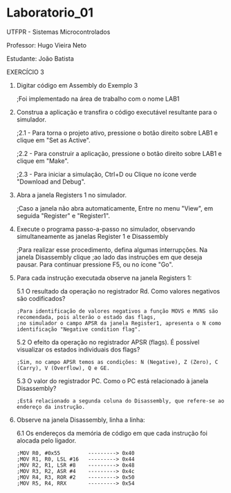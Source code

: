 # Laboratorio_01
UTFPR - Sistemas Microcontrolados

Professor: Hugo Vieira Neto

Estudante: João Batista


EXERCÍCIO 3

1. Digitar código em Assembly do Exemplo 3
 
   ;Foi implementado na área de trabalho com o nome LAB1
   

2. Construa a aplicação e transfira o código executável resultante para o simulador.
   
   ;2.1 - Para torna o projeto ativo, pressione o botão direito sobre LAB1 e clique em "Set as Active".
   
   ;2.2 - Para construir a aplicação, pressione o botão direito sobre LAB1 e clique em "Make".
   
   ;2.3 - Para iniciar a simulação, Ctrl+D ou Clique no ícone verde "Download and Debug".
   

3. Abra a janela Registers 1 no simulador.

   ;Caso a janela não abra automaticamente, Entre no menu "View", em seguida "Register" e "Register1".


4. Execute o programa passo-a-passo no simulador, observando simultaneamente as janelas Register 1 e Disassembly

   ;Para realizar esse procedimento, defina algumas interrupções. Na janela Disassembly clique 
   ;ao lado das instruções em que deseja pausar. Para continuar pressione F5, ou no ícone "Go".
   
   
5. Para cada instrução executada observe na janela Registers 1:
   
   5.1 O resultado da operação no registrador Rd. Como valores negativos são codificados?

       ;Para identificação de valores negativos a função MOVS e MVNS são recomendada, pois alterão o estado das flags,
       ;no simulador o campo APSR da janela Register1, apresenta o N como identificação "Negative condition flag".
       
   5.2 O efeito da operação no registrador APSR (flags). É possível visualizar os estados individuais dos flags?
     
       ;Sim, no campo APSR temos as condições: N (Negative), Z (Zero), C (Carry), V (Overflow), Q e GE.
       
   5.3 O valor do registrador PC. Como o PC está relacionado à janela Disassembly?

       ;Está relacionado a segunda coluna do Disassembly, que refere-se ao endereço da instrução.

6. Observe na janela Disassembly, linha a linha:

   6.1 Os endereços da memória de código em que cada instrução foi alocada pelo ligador.
   
       ;MOV R0, #0x55         ---------> 0x40
       ;MOV R1, R0, LSL #16   ---------> 0x44
       ;MOV R2, R1, LSR #8    ---------> 0x48
       ;MOV R3, R2, ASR #4    ---------> 0x4c
       ;MOV R4, R3, ROR #2    ---------> 0x50
       ;MOV R5, R4, RRX       ---------> 0x54






